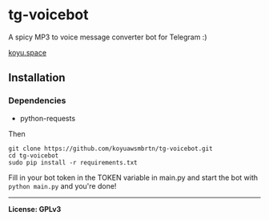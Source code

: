 # tg-voicebot

A spicy MP3 to voice message converter bot for Telegram :)

[koyu.space](https://koyu.space)

## Installation

### Dependencies

- python-requests

Then

```
git clone https://github.com/koyuawsmbrtn/tg-voicebot.git
cd tg-voicebot
sudo pip install -r requirements.txt
```

Fill in your bot token in the TOKEN variable in main.py and start the bot with `python main.py` and you're done!

---

**License: GPLv3**